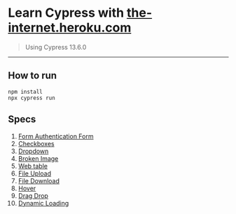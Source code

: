 # Learn Cypress with [the-internet.heroku.com](https://the-internet.herokuapp.com/)

> Using Cypress 13.6.0

---

## How to run

```
npm install
npx cypress run
```

## Specs

1. [Form Authentication Form](./cypress/e2e/formAuthentication.cy.js)
2. [Checkboxes](./cypress/e2e/checkboxes.cy.js)
3. [Dropdown](./cypress/e2e/dropdown.cy.js)
4. [Broken Image](./cypress/e2e/brokenImage.cy.js)
5. [Web table](./cypress/e2e/sortedTable.cy.js)
6. [File Upload](./cypress/e2e/fileUpload.cy.js)
7. [File Download](./cypress/e2e/fileDownload.cy.js)
8. [Hover](./cypress/e2e/hover.cy.js)
9. [Drag Drop](./cypress/e2e/dragdrop.cy.js)
10. [Dynamic Loading](./cypress/e2e/dynamicLoading.cy.js)
